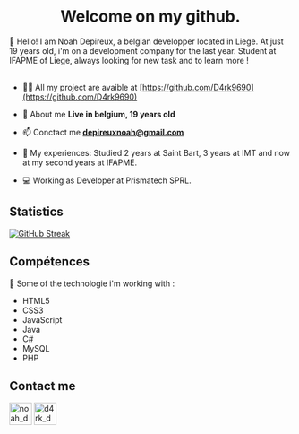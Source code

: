 <h1 align="center">Welcome on my github.</h1>
👋 Hello! I am Noah Depireux, a belgian developper located in Liege. At just 19 years old, i'm on a development company for the last year. Student at IFAPME of Liege, always looking for new task and to learn more !
</br>
</br>

- 👨‍💻 All my project are avaible at [https://github.com/D4rk9690](https://github.com/D4rk9690)

- 💬 About me **Live in belgium, 19 years old**

- 📫 Conctact me **depireuxnoah@gmail.com**

- 📄 My experiences: Studied 2 years at Saint Bart, 3 years at IMT and now at my second years at IFAPME.

- 💻 Working as Developer at Prismatech SPRL.



## Statistics
[![GitHub Streak](https://streak-stats.demolab.com?user=D4rk9690&theme=highcontrast&hide_border=true&locale=en&background=EB545400)](https://git.io/streak-stats)

## Compétences
🚀 Some of the technologie i'm working with :
- HTML5
- CSS3
- JavaScript
- Java
- C#
- MySQL
- PHP


  
## Contact me
<p align="left">
<a href="https://www.linkedin.com/in/noah-depireux/" target="blank"><img align="center" src="https://media.discordapp.net/attachments/852924244185710613/1138841467129958512/icons8-linkedin-96.png" alt="noah_dep" height="40" width="40" /></a>
<a href="https://instagram.com/noah_dep" target="blank"><img align="center" src="https://media.discordapp.net/attachments/852924244185710613/1138841467759120384/icons8-instagram-96.png" alt="d4rk_dev" height="40" width="40" /></a>
</p>
